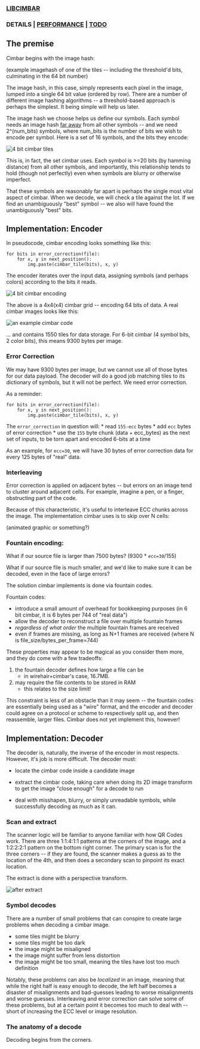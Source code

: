 ### [LIBCIMBAR](https://github.com/sz3/libcimbar)
### DETAILS | [PERFORMANCE](PERFORMANCE.md) | [TODO](TODO.md)

## The premise

Cimbar begins with the image hash:

(example imagehash of one of the tiles -- including the threshold'd bits, culminating in the 64 bit number)

The image hash, in this case, simply represents each pixel in the image, lumped into a single 64 bit value (ordered by row). There are a number of different image hashing algorithms -- a threshold-based approach is perhaps the simplest. It being simple will help us later.

The image hash we choose helps us define our symbols. Each symbol needs an image hash [far away]((https://en.wikipedia.org/wiki/Hamming_distance)) from all other symbols -- and we need 2^(num_bits) symbols, where num_bits is the number of bits we wish to encode per symbol. Here is a set of 16 symbols, and the bits they encode:

![4 bit cimbar tiles](https://github.com/sz3/cimbar-samples/blob/v0.5/docs/tile-bits.png)

This is, in fact, the set cimbar uses. Each symbol is >=20 bits (by hamming distance) from all other symbols, and importantly, this relationship tends to hold (though not perfectly) even when symbols are blurry or otherwise imperfect.

That these symbols are reasonably far apart is perhaps the single most vital aspect of cimbar. When we decode, we will check a tile against the lot. If we find an unambiguously "best" symbol -- we also will have found the unambiguously "best" bits.

## Implementation: Encoder

In pseudocode, cimbar encoding looks something like this:
```
for bits in error_correction(file):
    for x, y in next_position():
        img.paste(cimbar_tile(bits), x, y)
```

The encoder iterates over the input data, assigning symbols (and perhaps colors) according to the bits it reads.

![4 bit cimbar encoding](https://github.com/sz3/cimbar-samples/blob/v0.5/docs/encoding.png)

The above is a 4x4(x4) cimbar grid -- encoding 64 bits of data. A real cimbar images looks like this:

![an example cimbar code](https://github.com/sz3/cimbar-samples/blob/v0.5/6bit/4color_ecc30_fountain_0.png)

... and contains 1550 tiles for data storage. For 6-bit cimbar (4 symbol bits, 2 color bits), this means 9300 bytes per image.

### Error Correction

We may have 9300 bytes per image, but we cannot use all of those bytes for our data payload. The decoder will do a good job matching tiles to its dictionary of symbols, but it will not be perfect. We need error correction.

As a reminder:
```
for bits in error_correction(file):
    for x, y in next_position():
        img.paste(cimbar_tile(bits), x, y)
```

The `error_correction` in question will:
	* read `155-ecc` bytes
	* add `ecc` bytes of error correction
	* use the `155` byte chunk (data + ecc_bytes) as the next set of inputs, to be torn apart and encoded 6-bits at a time

As an example, for `ecc=30`, we will have 30 bytes of error correction data for every 125 bytes of "real" data.

### Interleaving

Error correction is applied on adjacent bytes -- but errors on an image tend to cluster around adjacent cells. For example, imagine a pen, or a finger, obstructing part of the code.

Because of this characteristic, it's useful to interleave ECC chunks across the image. The implementation cimbar uses is to skip over N cells:

(animated graphic or something?)

### Fountain encoding:

What if our source file is larger than 7500 bytes? (9300 * `ecc=30`/155)

What if our source file is much smaller, and we'd like to make sure it can be decoded, even in the face of large errors?

The solution cimbar implements is done via fountain codes.

Fountain codes:

* introduce a small amount of overhead for bookkeeping purposes (in 6 bit cimbar, it is 6 bytes per 744 of "real data")
* allow the decoder to reconstruct a file over multiple fountain frames
* *regardless of what order* the multiple fountain frames are received
* even if frames are missing, as long as N+1 frames are received (where N is file_size/bytes_per_frame=744)

These properties may appear to be magical as you consider them more, and they do come with a few tradeoffs:

1. the fountain decoder defines how large a file can be
	* in wirehair+cimbar's case, 16.7MB.
2. may require the file contents to be stored in RAM
	* this relates to the size limit!

This constraint is less of an obstacle than it may seem -- the fountain codes are essentially being used as a "wire" format, and the encoder and decoder could agree on a protocol or scheme to respectively split up, and then reassemble, larger files. Cimbar does not yet implement this, however!

## Implementation: Decoder

The decoder is, naturally, the inverse of the encoder in most respects. However, it's job is more difficult. The decoder must:

* locate the cimbar code inside a candidate image

* extract the cimbar code, taking care when doing its 2D image transform to get the image "close enough" for a decode to run

* deal with misshapen, blurry, or simply unreadable symbols, while successfully decoding as much as it can.

### Scan and extract

The scanner logic will be familiar to anyone familiar with how QR Codes work. There are three 1:1:4:1:1 patterns at the corners of the image, and a 1:2:2:2:1 pattern on the bottom right corner. The primary scan is for the three corners -- if they are found, the scanner makes a guess as to the location of the 4th, and then does a secondary scan to pinpoint its exact location.

The extract is done with a perspective transform.

![after extract](https://github.com/sz3/cimbar-samples/blob/v0.5/6bit/4_30_f0_627_extract.jpg)

### Symbol decodes

There are a number of small problems that can conspire to create large problems when decoding a cimbar image.

* some tiles might be blurry
* some tiles might be too dark
* the image might be misaligned
* the image might suffer from lens distortion
* the image might be too small, meaning the tiles have lost too much definition

Notably, these problems can also be *localized* in an image, meaning that while the right half is easy enough to decode, the left half becomes a disaster of misalignments and bad-guesses leading to worse misalignments and worse guesses. Interleaving and error correction can solve some of these problems, but at a certain point it becomes too much to deal with -- short of increasing the ECC level or image resolution.

### The anatomy of a decode

Decoding begins from the corners.


